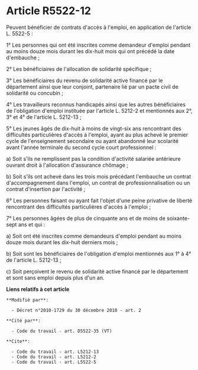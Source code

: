 # Article R5522-12

Peuvent bénéficier de contrats d'accès à l'emploi, en application de l'article L. 5522-5 : 

1° Les personnes qui ont été inscrites comme demandeur d'emploi pendant au moins douze mois durant les dix-huit mois qui ont
précédé la date d'embauche ; 

2° Les bénéficiaires de l'allocation de solidarité spécifique ; 

3° Les bénéficiaires du revenu de solidarité active financé par le département ainsi que leur conjoint, partenaire lié par un
pacte civil de solidarité ou concubin ; 

4° Les travailleurs reconnus handicapés ainsi que les autres bénéficiaires de l'obligation d'emploi instituée par l'article
L. 5212-2 et mentionnés aux 2°, 3° et 4° de l'article L. 5212-13 ; 

5° Les jeunes âgés de dix-huit à moins de vingt-six ans rencontrant des difficultés particulières d'accès à l'emploi, ayant
au plus achevé le premier cycle de l'enseignement secondaire ou ayant abandonné leur scolarité avant l'année terminale du
second cycle court professionnel : 

a) Soit s'ils ne remplissent pas la condition d'activité salariée antérieure ouvrant droit à l'allocation d'assurance
chômage ; 

b) Soit s'ils ont achevé dans les trois mois précédant l'embauche un contrat d'accompagnement dans l'emploi, un contrat de
professionnalisation ou un contrat d'insertion par l'activité ; 

6° Les personnes faisant ou ayant fait l'objet d'une peine privative de liberté rencontrant des difficultés particulières
d'accès à l'emploi ; 

7° Les personnes âgées de plus de cinquante ans et de moins de soixante-sept ans et qui : 

a) Soit ont été inscrites comme demandeurs d'emploi pendant au moins douze mois durant les dix-huit derniers mois ; 

b) Soit sont les bénéficiaires de l'obligation d'emploi mentionnés aux 1° à 4° de l'article L. 5212-13 ; 

c) Soit perçoivent le revenu de solidarité active financé par le département et sont sans emploi depuis plus d'un an.

**Liens relatifs à cet article**

	**Modifié par**:

	  - Décret n°2010-1729 du 30 décembre 2010 - art. 2

	**Cité par**:

	  - Code du travail - art. D5522-35 (VT)

	**Cite**:

	  - Code du travail - art. L5212-13
	  - Code du travail - art. L5212-2
	  - Code du travail - art. L5522-5
